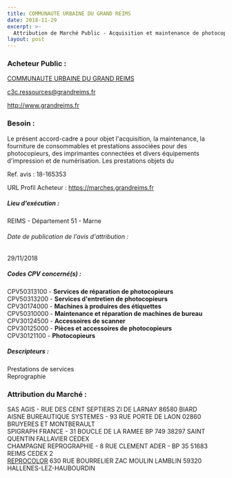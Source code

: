 ```yaml
---
title: COMMUNAUTE URBAINE DU GRAND REIMS
date: 2018-11-29
excerpt: >-
  Attribution de Marché Public - Acquisition et maintenance de photocopieurs et imprimantes connectés - Maintenance, prestations associées et fourniture de consommables pour copieurs, imprimantes, traceurs et scanners
layout: post
---
```


### Acheteur Public : 
<a href="/acheteur-32/siren-200067213"> COMMUNAUTE URBAINE DU GRAND REIMS</a><br/>



c3c.ressources@grandreims.fr


http://www.grandreims.fr
### Besoin :

Le présent accord-cadre a pour objet l'acquisition, la maintenance, la fourniture de consommables et prestations associées pour des photocopieurs, des imprimantes connectées et divers équipements d'impression et de numérisation. Les prestations objets du

Ref. avis : 18-165353

URL Profil Acheteur : https://marches.grandreims.fr

##### Lieu d'exécution :

REIMS - Département 51 - Marne

###### Date de publication de l'avis d'attribution : 
29/11/2018

##### Codes CPV concerné(s) :
CPV50313100 - **Services de réparation de photocopieurs** <br/>
CPV50313200 - **Services d'entretien de photocopieurs** <br/>
CPV30174000 - **Machines à produires des étiquettes** <br/>
CPV50310000 - **Maintenance et réparation de machines de bureau** <br/>
CPV30124500 - **Accessoires de scanner** <br/>
CPV30125000 - **Pièces et accessoires de photocopieurs** <br/>
CPV30121100 - **Photocopieurs** <br/>

##### Descripteurs :
Prestations de services <br/>
Reprographie <br/>

### Attribution du Marché :
SAS AGIS - RUE DES CENT SEPTIERS ZI DE LARNAY 86580 BIARD <br/>
AISNE BUREAUTIQUE SYSTEMES - 93 RUE PORTE DE LAON 02860 BRUYERES ET MONTBERAULT <br/>
SPIGRAPH FRANCE - 31 BOUCLE DE LA RAMEE BP 749 38297 SAINT QUENTIN FALLAVIER CEDEX <br/>
CHAMPAGNE REPROGRAPHIE - 8 RUE CLEMENT ADER - BP 35 51683 REIMS CEDEX 2 <br/>
<a href="/entreprise-255/siren-329106819"> REPROCOLOR</a>    630 RUE BOURRELIER ZAC MOULIN LAMBLIN 59320 HALLENES-LEZ-HAUBOURDIN <br/>
